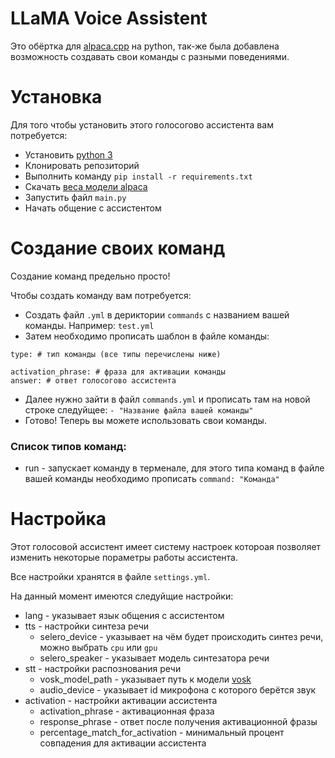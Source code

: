 # LLaMA Voice Assistent
Это обёртка для [alpaca.cpp](https://github.com/antimatter15/alpaca.cpp) на python, так-же была добавлена возможность создавать свои команды с разными поведениями.

# Установка
Для того чтобы установить этого голосогово ассистента вам потребуется:
- Установить [python 3](https://www.python.org/)
- Клонировать репозиторий
- Выполнить команду `pip install -r requirements.txt`
- Скачать [веса модели alpaca](https://huggingface.co/Sosaka/Alpaca-native-4bit-ggml/blob/main/ggml-alpaca-7b-q4.bin)
- Запустить файл `main.py`
- Начать общение с ассистентом

# Создание своих команд
Создание команд предельно просто!

Чтобы создать команду вам потребуется:
- Создать файл `.yml` в дериктории `commands` с названием вашей команды. Например: `test.yml`
- Затем необходимо прописать шаблон в файле команды:

```
type: # тип команды (все типы перечислены ниже)

activation_phrase: # фраза для активации команды
answer: # ответ голосогово ассистента
```
- Далее нужно зайти в файл `commands.yml` и прописать там на новой строке следуйщее: `- "Название файла вашей команды"`
- Готово! Теперь вы можете использовать свои команды.

### Список типов команд:
- run - запускает команду в терменале, для этого типа команд в файле вашей команды необходимо прописать `command: "Команда"`

# Настройка
Этот голосовой ассистент имеет систему настроек котороая позволяет изменить некоторые пораметры работы ассистента.

Все настройки хранятся в файле `settings.yml`.

На данный момент имеются следуйщие настройки:
- lang - указывает язык общения с ассистентом
- tts - настройки синтеза речи
  - selero_device - указывает на чём будет происходить синтез речи, можно выбрать `cpu` или `gpu`
  - selero_speaker - указывает модель синтезатора речи
- stt - настройки распознования речи
  - vosk_model_path - указывает путь к модели [vosk](https://alphacephei.com/vosk/)
  - audio_device - указывает id микрофона с которого берётся звук
- activation - настройки активации ассистента
  - activation_phrase - активационная фраза
  - response_phrase - ответ после получения активационной фразы
  - percentage_match_for_activation - минимальный процент совпадения для активации ассистента
